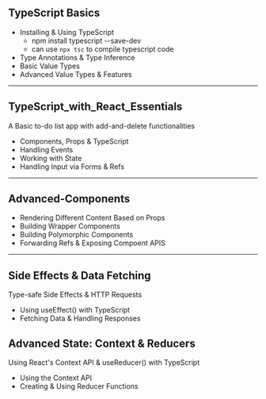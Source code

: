 ## TypeScript Basics
* Installing & Using TypeScript
  * npm install typescript --save-dev
  * can use `npx tsc` to compile typescript code
* Type Annotations & Type Inference
* Basic Value Types
* Advanced Value Types & Features

--- 

## TypeScript_with_React_Essentials

A Basic to-do list app with add-and-delete functionalities

* Components, Props & TypeScript
* Handling Events
* Working with State
* Handling Input via Forms & Refs

---

## Advanced-Components

* Rendering Different Content Based on Props
* Building Wrapper Components
* Building Polymorphic Components
* Forwarding Refs & Exposing Compoent APIS

---

## Side Effects & Data Fetching

Type-safe Side Effects & HTTP Requests

* Using useEffect() with TypeScript
* Fetching Data & Handling Responses
## Advanced State: Context & Reducers
Using React's Context API & useReducer() with TypeScript

* Using the Context API
* Creating & Using Reducer Functions
